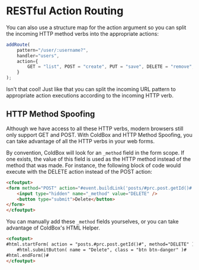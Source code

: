 # RESTful Action Routing

You can also use a structure map for the action argument so you can split the incoming HTTP method verbs into the appropriate actions:

```js
addRoute(
    pattern="/user/:username?", 
    handler="users", 
    action={
        GET = "list", POST = "create", PUT = "save", DELETE = "remove", HEAD ="info"
    }
);
```

Isn't that cool! Just like that you can split the incoming URL pattern to appropriate action executions according to the incoming HTTP verb.

## HTTP Method Spoofing

Although we have access to all these HTTP verbs, modern browsers still only support GET and POST.  With ColdBox and HTTP Method Spoofing, you can take advantage of all the HTTP verbs in your web forms.

By convention, ColdBox will look for an `_method` field in the form scope.  If one exists, the value of this field is used as the HTTP method instead of the method that was made.  For instance, the following block of code would execute with the DELETE action instead of the POST action:

```html
<cfoutput>
<form method="POST" action="#event.buildLink('posts/#prc.post.getId()#')#">
    <input type="hidden" name="_method" value="DELETE" />
    <button type="submit">Delete</button>
</form>
</cfoutput>
```

You can manually add these `_method` fields yourselves, or you can take advantage of ColdBox's HTML Helper.

```html
<cfoutput>
#html.startForm( action = "posts.#prc.post.getId()#", method="DELETE" )#
    #html.submitButton( name = "Delete", class = "btn btn-danger" )#
#html.endForm()#
</cfoutput>
```
